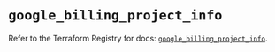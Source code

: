 # `google_billing_project_info`

Refer to the Terraform Registry for docs: [`google_billing_project_info`](https://registry.terraform.io/providers/hashicorp/google/5.24.0/docs/resources/billing_project_info).

